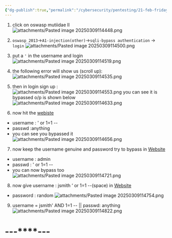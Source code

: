 ```yaml
---
{"dg-publish":true,"permalink":"/cybersecurity/pentesting/21-feb-friday/lab-1/"}
---
```


1. click on oswasp mutiidae II
![attachments/Pasted image 20250309114448.png](/img/user/Cybersecurity/Pentesting/21%20Feb%20(Friday)/attachments/Pasted%20image%2020250309114448.png)

2. `oswasp 2013`->`A1-injection(other)`->`sqli-bypass authentication` -> `login`
![attachments/Pasted image 20250309114500.png](/img/user/Cybersecurity/Pentesting/21%20Feb%20(Friday)/attachments/Pasted%20image%2020250309114500.png)

3. put a `'` in the username and login
![attachments/Pasted image 20250309114519.png](/img/user/Cybersecurity/Pentesting/21%20Feb%20(Friday)/attachments/Pasted%20image%2020250309114519.png)

4. the following error will show us (scroll up):
![attachments/Pasted image 20250309114535.png](/img/user/Cybersecurity/Pentesting/21%20Feb%20(Friday)/attachments/Pasted%20image%2020250309114535.png)

5. then in login sign up :
![attachments/Pasted image 20250309114553.png](/img/user/Cybersecurity/Pentesting/21%20Feb%20(Friday)/attachments/Pasted%20image%2020250309114553.png)
you can see it is bypassed
o/p is shown below
![attachments/Pasted image 20250309114633.png](/img/user/Cybersecurity/Pentesting/21%20Feb%20(Friday)/attachments/Pasted%20image%2020250309114633.png)

6. now hit the [webiste](https://demo.testfire.net/bank/main.jsp)
- username : ' or 1=1 -- 
- passwd :anything
- you can see you bypassed it
![attachments/Pasted image 20250309114656.png](/img/user/Cybersecurity/Pentesting/21%20Feb%20(Friday)/attachments/Pasted%20image%2020250309114656.png)

7. now keep the username genuine and password try to bypass in [Website](http://192.168.31.128/mutillidae/index.php?popUpNotificationCode=AU1)
- username : admin
- passwd : ' or 1=1 --
- you can now bypass too
![attachments/Pasted image 20250309114721.png](/img/user/Cybersecurity/Pentesting/21%20Feb%20(Friday)/attachments/Pasted%20image%2020250309114721.png)

8. now give username : jsmith ‘ or 1=1 --(space) in [Website](https://demo.testfire.net/bank/main.jsp)
- password : random
![attachments/Pasted image 20250309114754.png](/img/user/Cybersecurity/Pentesting/21%20Feb%20(Friday)/attachments/Pasted%20image%2020250309114754.png)

9. username = jsmith' AND 1=1 -- || passwd: anything
![attachments/Pasted image 20250309114822.png](/img/user/Cybersecurity/Pentesting/21%20Feb%20(Friday)/attachments/Pasted%20image%2020250309114822.png)


#                                    ---****---
